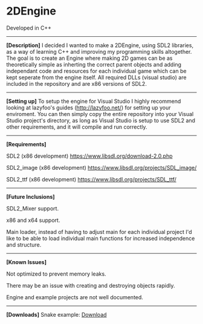 # 2DEngine
Developed in C++

***
**[Description]** I decided I wanted to make a 2DEngine, using SDL2 libraries, as a way of learning C++ and improving my programming skills altogether. The goal is to create an Engine where making 2D games can be as theoretically simple as inherting the correct parent objects and adding independant code and resources for each individual game which can be kept seperate from the engine itself. All required DLLs (visual studio) are included in the repository and are x86 versions of SDL2. 

***
**[Setting up]** To setup the engine for Visual Studio I highly recommend looking at lazyfoo's guides (http://lazyfoo.net/) for setting up your enviroment. You can then simply copy the entire repository into your Visual Studio project's directory, as long as Visual Studio is setup to use SDL2 and other requirements, and it will compile and run correctly. 

***
**[Requirements]**

  SDL2       (x86 development)    https://www.libsdl.org/download-2.0.php

  SDL2_image (x86 development)    https://www.libsdl.org/projects/SDL_image/
  
  SDL2_ttf   (x86 development)    https://www.libsdl.org/projects/SDL_ttf/

***
**[Future Inclusions]**

  SDL2_Mixer support.
  
  x86 and x64 support.
  
  Main loader, instead of having to adjust main for each individual project I'd like to be able to load individual main functions for increased independence and structure.

***
**[Known Issues]**

  Not optimized to prevent memory leaks.
  
  There may be an issue with creating and destroying objects rapidly.
  
  Engine and example projects are not well documented.
  
***
**[Downloads]**
Snake example: [Download](petersonchris.me/downloads/Snake.zip)
